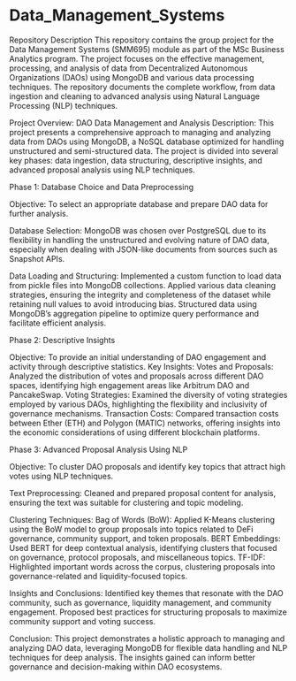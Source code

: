 # Data_Management_Systems

Repository Description
This repository contains the group project for the Data Management Systems (SMM695) module as part of the MSc Business Analytics program. The project focuses on the effective management, processing, and analysis of data from Decentralized Autonomous Organizations (DAOs) using MongoDB and various data processing techniques. The repository documents the complete workflow, from data ingestion and cleaning to advanced analysis using Natural Language Processing (NLP) techniques.

Project Overview: DAO Data Management and Analysis
Description: This project presents a comprehensive approach to managing and analyzing data from DAOs using MongoDB, a NoSQL database optimized for handling unstructured and semi-structured data. The project is divided into several key phases: data ingestion, data structuring, descriptive insights, and advanced proposal analysis using NLP techniques.

Phase 1: Database Choice and Data Preprocessing

Objective: To select an appropriate database and prepare DAO data for further analysis.

Database Selection: MongoDB was chosen over PostgreSQL due to its flexibility in handling the unstructured and evolving nature of DAO data, especially when dealing with JSON-like documents from sources such as Snapshot APIs.

Data Loading and Structuring:
Implemented a custom function to load data from pickle files into MongoDB collections.
Applied various data cleaning strategies, ensuring the integrity and completeness of the dataset while retaining null values to avoid introducing bias.
Structured data using MongoDB’s aggregation pipeline to optimize query performance and facilitate efficient analysis.




Phase 2: Descriptive Insights

Objective: To provide an initial understanding of DAO engagement and activity through descriptive statistics.
Key Insights:
Votes and Proposals: Analyzed the distribution of votes and proposals across different DAO spaces, identifying high engagement areas like Arbitrum DAO and PancakeSwap.
Voting Strategies: Examined the diversity of voting strategies employed by various DAOs, highlighting the flexibility and inclusivity of governance mechanisms.
Transaction Costs: Compared transaction costs between Ether (ETH) and Polygon (MATIC) networks, offering insights into the economic considerations of using different blockchain platforms.


Phase 3: Advanced Proposal Analysis Using NLP

Objective: To cluster DAO proposals and identify key topics that attract high votes using NLP techniques.

Text Preprocessing: Cleaned and prepared proposal content for analysis, ensuring the text was suitable for clustering and topic modeling.

Clustering Techniques:
Bag of Words (BoW): Applied K-Means clustering using the BoW model to group proposals into topics related to DeFi governance, community support, and token proposals.
BERT Embeddings: Used BERT for deep contextual analysis, identifying clusters that focused on governance, protocol proposals, and miscellaneous topics.
TF-IDF: Highlighted important words across the corpus, clustering proposals into governance-related and liquidity-focused topics.

Insights and Conclusions:
Identified key themes that resonate with the DAO community, such as governance, liquidity management, and community engagement.
Proposed best practices for structuring proposals to maximize community support and voting success.

Conclusion: This project demonstrates a holistic approach to managing and analyzing DAO data, leveraging MongoDB for flexible data handling and NLP techniques for deep analysis. The insights gained can inform better governance and decision-making within DAO ecosystems.
